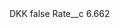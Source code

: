 <?xml version="1.0" encoding="UTF-8"?>
<CustomMetadata xmlns="http://soap.sforce.com/2006/04/metadata" xmlns:xsi="http://www.w3.org/2001/XMLSchema-instance" xmlns:xsd="http://www.w3.org/2001/XMLSchema">
    <label>DKK</label>
    <protected>false</protected>
    <values>
        <field>Rate__c</field>
        <value xsi:type="xsd:double">6.662</value>
    </values>
</CustomMetadata>
